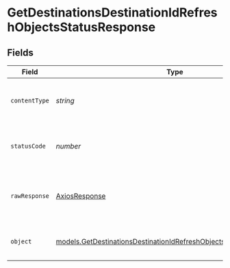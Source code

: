 # GetDestinationsDestinationIdRefreshObjectsStatusResponse


## Fields

| Field                                                                                                                                                          | Type                                                                                                                                                           | Required                                                                                                                                                       | Description                                                                                                                                                    |
| -------------------------------------------------------------------------------------------------------------------------------------------------------------- | -------------------------------------------------------------------------------------------------------------------------------------------------------------- | -------------------------------------------------------------------------------------------------------------------------------------------------------------- | -------------------------------------------------------------------------------------------------------------------------------------------------------------- |
| `contentType`                                                                                                                                                  | *string*                                                                                                                                                       | :heavy_check_mark:                                                                                                                                             | HTTP response content type for this operation                                                                                                                  |
| `statusCode`                                                                                                                                                   | *number*                                                                                                                                                       | :heavy_check_mark:                                                                                                                                             | HTTP response status code for this operation                                                                                                                   |
| `rawResponse`                                                                                                                                                  | [AxiosResponse](https://axios-http.com/docs/res_schema)                                                                                                        | :heavy_minus_sign:                                                                                                                                             | Raw HTTP response; suitable for custom response parsing                                                                                                        |
| `object`                                                                                                                                                       | [models.GetDestinationsDestinationIdRefreshObjectsStatusResponseBody](../../models/operations/getdestinationsdestinationidrefreshobjectsstatusresponsebody.md) | :heavy_minus_sign:                                                                                                                                             | Successfully checked the status of the job.                                                                                                                    |